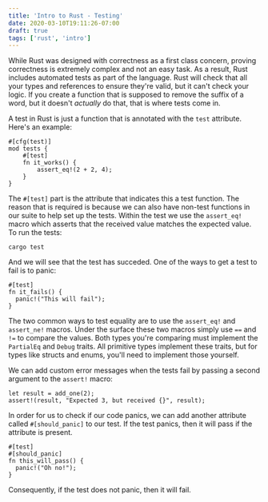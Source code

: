 ```yaml
---
title: 'Intro to Rust - Testing'
date: 2020-03-10T19:11:26-07:00
draft: true
tags: ['rust', 'intro']
---
```


While Rust was designed with correctness as a first class concern, proving correctness is extremely complex and not an easy task. As a result, Rust includes automated tests as part of the language. Rust will check that all your types and references to ensure they're valid, but it can't check your logic. If you create a function that is supposed to remove the suffix of a word, but it doesn't _actually_ do that, that is where tests come in.

A test in Rust is just a function that is annotated with the `test` attribute. Here's an example:

```
#[cfg(test)]
mod tests {
    #[test]
    fn it_works() {
        assert_eq!(2 + 2, 4);
    }
}
```

The `#[test]` part is the attribute that indicates this a test function. The reason that is required is because we can also have non-test functions in our suite to help set up the tests. Within the test we use the `assert_eq!` macro which asserts that the received value matches the expected value. To run the tests:

```
cargo test
```

And we will see that the test has succeded. One of the ways to get a test to fail is to panic:

```
#[test]
fn it_fails() {
  panic!("This will fail");
}
```

The two common ways to test equality are to use the `assert_eq!` and `assert_ne!` macros. Under the surface these two macros simply use `==` and `!=` to compare the values. Both types you're comparing must implement the `PartialEq` and `Debug` traits. All primitive types implement these traits, but for types like structs and enums, you'll need to implement those yourself.

We can add custom error messages when the tests fail by passing a second argument to the `assert!` macro:

```
let result = add_one(2);
assert!(result, "Expected 3, but received {}", result);
```

In order for us to check if our code panics, we can add another attribute called `#[should_panic]` to our test. If the test panics, then it will pass if the attribute is present.

```
#[test]
#[should_panic]
fn this_will_pass() {
  panic!("Oh no!");
}
```

Consequently, if the test does not panic, then it will fail.

